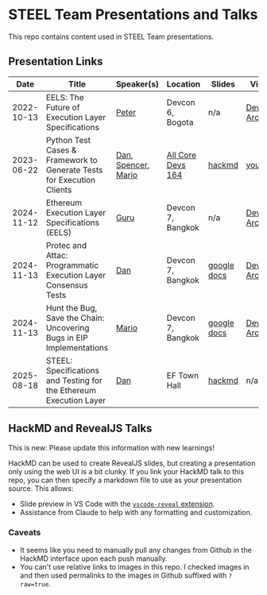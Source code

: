 # STEEL Team Presentations and Talks

This repo contains content used in STEEL Team presentations.

## Presentation Links

| Date       | Title                                                                 | Speaker(s) | Location          | Slides | Video |
| ---------- | --------------------------------------------------------------------- | --------| ----------------- | ------ | ----- |
| 2022-10-13 | EELS: The Future of Execution Layer Specifications | [Peter](https://github.com/petertdavies) | Devcon 6, Bogota | n/a | [Devcon Archive](https://archive.devcon.org/devcon-6/eels-the-future-of-execution-layer-specifications) |
| 2023-06-22 | Python Test Cases & Framework to Generate Tests for Execution Clients | [Dan](https://github.com/danceratopz), [Spencer](https://github.com/spencer-tb), [Mario](https://github.com/marioevz) | [All Core Devs 164](https://github.com/ethereum/pm/issues/808) | [hackmd](https://notes.ethereum.org/@danceratopz/execution-spec-tests-overview-202306) | [youtube](https://www.youtube.com/live/09Kzi2x06UM?t=160s) |
| 2024-11-12 | Ethereum Execution Layer Specifications (EELS) | [Guru](https://github.com/gurukamath) | Devcon 7, Bangkok | n/a | [Devcon Archive](https://archive.devcon.org/devcon-7/ethereum-execution-layer-specifications-eels) |
| 2024-11-13 | Protec and Attac: Programmatic Execution Layer Consensus Tests | [Dan](https://github.com/danceratopz) | Devcon 7, Bangkok | [google docs](https://docs.google.com/presentation/d/1H_C3_bcxmpSTe9V9Z7CXA4jdQBIVdf6U0HYmPOFadS0/edit?usp=sharing) | [Devcon Archive](https://archive.devcon.org/devcon-7/protec-and-attac-programmatic-execution-layer-consensus-tests) |
| 2024-11-13 | Hunt the Bug, Save the Chain: Uncovering Bugs in EIP Implementations | [Mario](https://github.com/marioevz) | Devcon 7, Bangkok | [google docs](https://docs.google.com/presentation/d/117F-s4Jnf3r7cRIQqAwsYqwIGULHx4JTcdJjW64wZag/edit?usp=sharing) | [Devcon Archive](https://archive.devcon.org/devcon-7/hunt-the-bug-save-the-chain-uncovering-bugs-in-eip-implementations) |
| 2025-08-18 | STEEL: Specifications and Testing for the Ethereum Execution Layer | [Dan](https://github.com/danceratopz) | EF Town Hall | [hackmd](https://notes.ethereum.org/@danceratopz/2025-08-ef-town-hall) | n/a |

## HackMD and RevealJS Talks

This is new: Please update this information with new learnings!

HackMD can be used to create RevealJS slides, but creating a presentation only using the web UI is a bit clunky. If you link your HackMD talk to this repo, you can then specify a markdown file to use as your presentation source. This allows:

- Slide preview in VS Code with the [`vscode-reveal` extension](https://marketplace.visualstudio.com/items?itemName=evilz.vscode-reveal).
- Assistance from Claude to help with any formatting and customization.

### Caveats

- It seems like you need to manually pull any changes from Github in the HackMD interface upon each push manually.
- You can't use relative links to images in this repo. I checked images in and then used permalinks to the images in Github suffixed with `?raw=true`.
